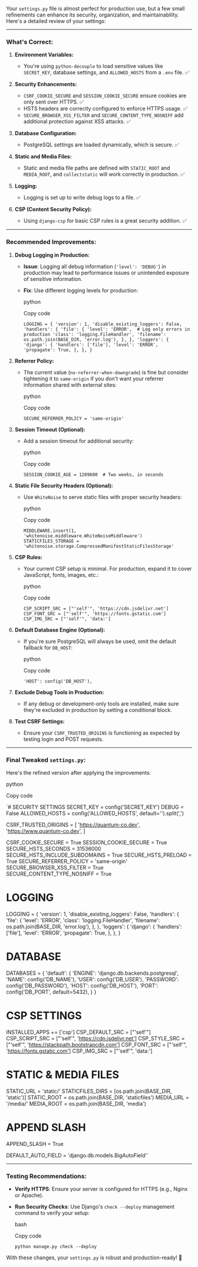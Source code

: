 Your `settings.py` file is almost perfect for production use, but a few small refinements can enhance its security, organization, and maintainability. Here's a detailed review of your settings:

* * * * *

### **What's Correct:**

1.  **Environment Variables:**

    -   You're using `python-decouple` to load sensitive values like `SECRET_KEY`, database settings, and `ALLOWED_HOSTS` from a `.env` file. ✅
2.  **Security Enhancements:**

    -   `CSRF_COOKIE_SECURE` and `SESSION_COOKIE_SECURE` ensure cookies are only sent over HTTPS. ✅
    -   HSTS headers are correctly configured to enforce HTTPS usage. ✅
    -   `SECURE_BROWSER_XSS_FILTER` and `SECURE_CONTENT_TYPE_NOSNIFF` add additional protection against XSS attacks. ✅
3.  **Database Configuration:**

    -   PostgreSQL settings are loaded dynamically, which is secure. ✅
4.  **Static and Media Files:**

    -   Static and media file paths are defined with `STATIC_ROOT` and `MEDIA_ROOT`, and `collectstatic` will work correctly in production. ✅
5.  **Logging:**

    -   Logging is set up to write debug logs to a file. ✅
6.  **CSP (Content Security Policy):**

    -   Using `django-csp` for basic CSP rules is a great security addition. ✅

* * * * *

### **Recommended Improvements:**

1.  **Debug Logging in Production:**

    -   **Issue**: Logging all debug information (`'level': 'DEBUG'`) in production may lead to performance issues or unintended exposure of sensitive information.
    -   **Fix**: Use different logging levels for production:

        python

        Copy code

        `LOGGING = {
            'version': 1,
            'disable_existing_loggers': False,
            'handlers': {
                'file': {
                    'level': 'ERROR',  # Log only errors in production
                    'class': 'logging.FileHandler',
                    'filename': os.path.join(BASE_DIR, 'error.log'),
                },
            },
            'loggers': {
                'django': {
                    'handlers': ['file'],
                    'level': 'ERROR',
                    'propagate': True,
                },
            },
        }`

2.  **Referrer Policy:**

    -   The current value (`no-referrer-when-downgrade`) is fine but consider tightening it to `same-origin` if you don't want your referrer information shared with external sites:

        python

        Copy code

        `SECURE_REFERRER_POLICY = 'same-origin'`

3.  **Session Timeout (Optional):**

    -   Add a session timeout for additional security:

        python

        Copy code

        `SESSION_COOKIE_AGE = 1209600  # Two weeks, in seconds`

4.  **Static File Security Headers (Optional):**

    -   Use `WhiteNoise` to serve static files with proper security headers:

        python

        Copy code

        `MIDDLEWARE.insert(1, 'whitenoise.middleware.WhiteNoiseMiddleware')
        STATICFILES_STORAGE = 'whitenoise.storage.CompressedManifestStaticFilesStorage'`

5.  **CSP Rules:**

    -   Your current CSP setup is minimal. For production, expand it to cover JavaScript, fonts, images, etc.:

        python

        Copy code

        `CSP_SCRIPT_SRC = ["'self'", 'https://cdn.jsdelivr.net']
        CSP_FONT_SRC = ["'self'", 'https://fonts.gstatic.com']
        CSP_IMG_SRC = ["'self'", 'data:']`

6.  **Default Database Engine (Optional):**

    -   If you're sure PostgreSQL will always be used, omit the default fallback for `DB_HOST`:

        python

        Copy code

        `'HOST': config('DB_HOST'),`

7.  **Exclude Debug Tools in Production:**

    -   If any debug or development-only tools are installed, make sure they're excluded in production by setting a conditional block.
8.  **Test CSRF Settings:**

    -   Ensure your `CSRF_TRUSTED_ORIGINS` is functioning as expected by testing login and POST requests.

* * * * *

### Final Tweaked `settings.py`:

Here's the refined version after applying the improvements:

python

Copy code

`# SECURITY SETTINGS
SECRET_KEY = config('SECRET_KEY')
DEBUG = False
ALLOWED_HOSTS = config('ALLOWED_HOSTS', default='').split(',')

CSRF_TRUSTED_ORIGINS = [
    'https://quantum-co.dev',
    'https://www.quantum-co.dev',
]

CSRF_COOKIE_SECURE = True
SESSION_COOKIE_SECURE = True
SECURE_HSTS_SECONDS = 31536000
SECURE_HSTS_INCLUDE_SUBDOMAINS = True
SECURE_HSTS_PRELOAD = True
SECURE_REFERRER_POLICY = 'same-origin'
SECURE_BROWSER_XSS_FILTER = True
SECURE_CONTENT_TYPE_NOSNIFF = True

# LOGGING
LOGGING = {
    'version': 1,
    'disable_existing_loggers': False,
    'handlers': {
        'file': {
            'level': 'ERROR',
            'class': 'logging.FileHandler',
            'filename': os.path.join(BASE_DIR, 'error.log'),
        },
    },
    'loggers': {
        'django': {
            'handlers': ['file'],
            'level': 'ERROR',
            'propagate': True,
        },
    },
}

# DATABASE
DATABASES = {
    'default': {
        'ENGINE': 'django.db.backends.postgresql',
        'NAME': config('DB_NAME'),
        'USER': config('DB_USER'),
        'PASSWORD': config('DB_PASSWORD'),
        'HOST': config('DB_HOST'),
        'PORT': config('DB_PORT', default=5432),
    }
}

# CSP SETTINGS
INSTALLED_APPS += ['csp']
CSP_DEFAULT_SRC = ["'self'"]
CSP_SCRIPT_SRC = ["'self'", 'https://cdn.jsdelivr.net']
CSP_STYLE_SRC = ["'self'", 'https://stackpath.bootstrapcdn.com']
CSP_FONT_SRC = ["'self'", 'https://fonts.gstatic.com']
CSP_IMG_SRC = ["'self'", 'data:']

# STATIC & MEDIA FILES
STATIC_URL = 'static/'
STATICFILES_DIRS = [os.path.join(BASE_DIR, 'static')]
STATIC_ROOT = os.path.join(BASE_DIR, 'staticfiles')
MEDIA_URL = '/media/'
MEDIA_ROOT = os.path.join(BASE_DIR, 'media')

# APPEND SLASH
APPEND_SLASH = True

DEFAULT_AUTO_FIELD = 'django.db.models.BigAutoField'`

* * * * *

### Testing Recommendations:

-   **Verify HTTPS**: Ensure your server is configured for HTTPS (e.g., Nginx or Apache).
-   **Run Security Checks**: Use Django's `check --deploy` management command to verify your setup:

    bash

    Copy code

    `python manage.py check --deploy`

With these changes, your `settings.py` is robust and production-ready! 🚀